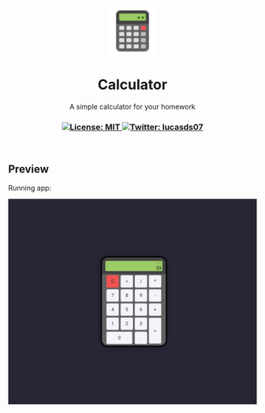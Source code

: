 <div align="center">
  <p><img src="./src/favicon.png" width="100px"></p>
</div>

<h1 align="center">Calculator</h1>
<p align="center">A simple calculator for your homework</p>

<h3 align="center">
<a href="#" target="_blank">
    <img alt="License: MIT" src="https://img.shields.io/badge/License-MIT-yellow.svg" />
</a>
<a href="https://twitter.com/lucasds07" target="_blank">
    <img alt="Twitter: lucasds07" src="https://img.shields.io/twitter/follow/lucasds07.svg?style=social" />
  </a>
</h3>

<br />

## Preview

Running app:

![Preview](./src/preview.png)
